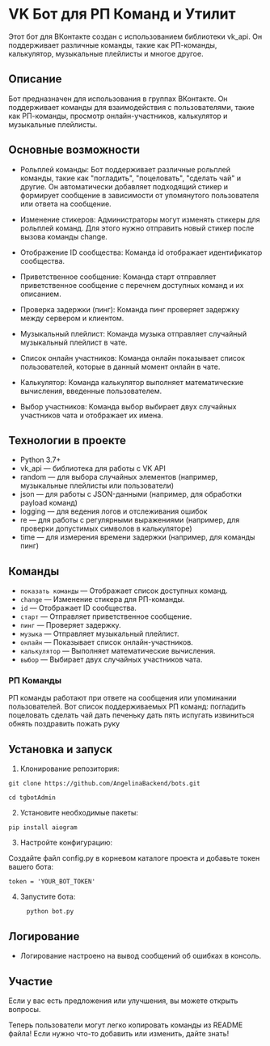 # VK Бот для РП Команд и Утилит

Этот бот для ВКонтакте создан с использованием библиотеки vk_api. Он поддерживает различные команды, такие как РП-команды, калькулятор, музыкальные плейлисты и многое другое.

## Описание

Бот предназначен для использования в группах ВКонтакте. Он поддерживает команды для взаимодействия с пользователями, такие как РП-команды, просмотр онлайн-участников, калькулятор и музыкальные плейлисты.

## Основные возможности

- Рольплей команды: Бот поддерживает различные рольплей команды, такие как "погладить", "поцеловать", "сделать чай" и другие. Он автоматически добавляет подходящий стикер и формирует сообщение в зависимости от упомянутого пользователя или ответа на сообщение.

- Изменение стикеров: Администраторы могут изменять стикеры для рольплей команд. Для этого нужно отправить новый стикер после вызова команды change.

- Отображение ID сообщества: Команда id отображает идентификатор сообщества.

- Приветственное сообщение: Команда старт отправляет приветственное сообщение с перечнем доступных команд и их описанием.

- Проверка задержки (пинг): Команда пинг проверяет задержку между сервером и клиентом.

- Музыкальный плейлист: Команда музыка отправляет случайный музыкальный плейлист в чате.

- Список онлайн участников: Команда онлайн показывает список пользователей, которые в данный момент онлайн в чате.

- Калькулятор: Команда калькулятор выполняет математические вычисления, введенные пользователем.

- Выбор участников: Команда выбор выбирает двух случайных участников чата и отображает их имена.


## Технологии в проекте

- Python 3.7+
- vk_api — библиотека для работы с VK API
- random — для выбора случайных элементов (например, музыкальные плейлисты или пользователи)
- json — для работы с JSON-данными (например, для обработки payload команд)
- logging — для ведения логов и отслеживания ошибок
- re — для работы с регулярными выражениями (например, для проверки допустимых символов в калькуляторе)
- time — для измерения времени задержки (например, для команды пинг)

## Команды

- `показать команды` — Отображает список доступных команд.
- `change` — Изменение стикера для РП-команды.
- `id` — Отображает ID сообщества.
- `старт` — Отправляет приветственное сообщение.
- `пинг` — Проверяет задержку.
- `музыка` — Отправляет музыкальный плейлист.
- `онлайн` — Показывает список онлайн-участников.
- `калькулятор` — Выполняет математические вычисления.
- `выбор` — Выбирает двух случайных участников чата.

### РП Команды

РП команды работают при ответе на сообщения или упоминании пользователей. Вот список поддерживаемых РП команд:
погладить
поцеловать
сделать чай
дать печеньку
дать пять
испугать
извиниться
обнять
поздравить
пожать руку

## Установка и запуск

1. Клонирование репозитория:
 ``` 
git clone https://github.com/AngelinaBackend/bots.git

cd tgbotAdmin
```
 
2. Установите необходимые пакеты:
```
pip install aiogram
```
   
3. Настройте конфигурацию:

Создайте файл config.py в корневом каталоге проекта и добавьте токен вашего бота:
```
token = 'YOUR_BOT_TOKEN'
```
4. Запустите бота:
```
     python bot.py
```
   
   
## Логирование

- Логирование настроено на вывод сообщений об ошибках в консоль.

## Участие

Если у вас есть предложения или улучшения, вы можете открыть вопросы.



Теперь пользователи могут легко копировать команды из README файла! Если нужно что-то добавить или изменить, дайте знать!
